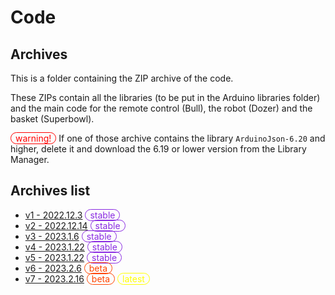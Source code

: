 # Code
## Archives

This is a folder containing the ZIP archive of the code.

These ZIPs contain all the libraries (to be put in the Arduino libraries folder) and the main code for the remote control (Bull), the robot (Dozer) and the basket (Superbowl).

<span id="warning"></span> If one of those archive contains the library `ArduinoJson-6.20` and higher, delete it and download the 6.19 or lower version from the Library Manager.

## Archives list
* [v1 - 2022.12.3](./v1) <span id="stable"></span>
* [v2 - 2022.12.14](./v2) <span id="stable"></span>
* [v3 - 2023.1.6](./v3) <span id="stable"></span>
* [v4 - 2023.1.22](./v4) <span id="stable"></span>
* [v5 - 2023.1.22](./v5) <span id="stable"></span>
* [v6 - 2023.2.6](./v6) <span id="beta"></span>
* [v7 - 2023.2.16](./v7) <span id="beta"></span> <span id="latest"></span>

<style>
    #warning::after
    {
        content: "warning!";
        padding: 0 0.5em;
        color: red;
        border: 1px solid red;
        border-radius: 20px;
    }
    #latest::after
    {
        content: "latest";
        padding: 0 0.5em;
        color: yellow;
        border: 1px solid yellow;
        border-radius: 20px;
    }
    #beta::after
    {
        content: "beta";
        padding: 0 0.5em;
        color: orangered;
        border: 1px solid orangered;
        border-radius: 20px;
    }
    #stable::after
    {
        content: "stable";
        padding: 0 0.5em;
        color: blueviolet;
        border: 1px solid blueviolet;
        border-radius: 20px;
    }
</style>